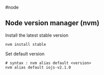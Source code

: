 #node

## Node version manager (nvm)

Install the latest stable version

    nvm install stable

Set default version

    # syntax : nvm alias default <version>
    nvm alias default iojs-v2.1.0
